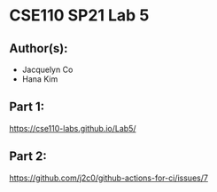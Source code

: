 # CSE110 SP21 Lab 5

## Author(s):
- Jacquelyn Co
- Hana Kim

## Part 1:

https://cse110-labs.github.io/Lab5/

## Part 2:

https://github.com/j2c0/github-actions-for-ci/issues/7
